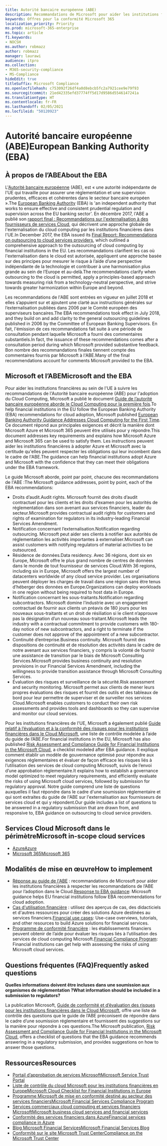 ```yaml
---
title: Autorité bancaire européenne (ABE)
description: Recommandations de Microsoft pour aider les institutions financières au sein de l’Union européenne à respecter les recommandations de l’ABE pour l’adoption dans le Cloud.
keywords: Offres pour la conformité Microsoft 365
localization_priority: Priority
ms.prod: microsoft-365-enterprise
ms.topic: article
f1.keywords:
- NOCSH
ms.author: robmazz
author: robmazz
manager: laurawi
audience: itpro
ms.collection:
- M365-security-compliance
- MS-Compliance
hideEdit: true
titleSuffix: Microsoft Compliance
ms.openlocfilehash: c753092f26df4a0d8ebcb5fc2a7921cee9e79f93
ms.sourcegitcommit: 21ed42335efd37774ff5d17d9586d5546147241a
ms.translationtype: HT
ms.contentlocale: fr-FR
ms.lasthandoff: 02/05/2021
ms.locfileid: "50120923"
---
```

# <a name="european-banking-authority-eba"></a><span data-ttu-id="f9f63-104">Autorité bancaire européenne (ABE)</span><span class="sxs-lookup"><span data-stu-id="f9f63-104">European Banking Authority (EBA)</span></span>

## <a name="about-the-eba"></a><span data-ttu-id="f9f63-105">À propos de l’ABE</span><span class="sxs-lookup"><span data-stu-id="f9f63-105">About the EBA</span></span>

<span data-ttu-id="f9f63-106">L'[Autorité bancaire européenne](https://eba.europa.eu/) (ABE), est « une autorité indépendante de l'UE qui travaille pour assurer une réglementation et une supervision prudentes, efficaces et cohérentes dans le secteur bancaire européen ».</span><span class="sxs-lookup"><span data-stu-id="f9f63-106">The [European Banking Authority](https://eba.europa.eu/) (EBA) is 'an independent authority that works to ensure effective and consistent prudential regulation and supervision across the EU banking sector'.</span></span> <span data-ttu-id="f9f63-107">En décembre 2017, l'ABE a publié son [rapport final : Recommandations sur l'externalisation à des fournisseurs de services Cloud](https://eba.europa.eu/documents/10180/2170121/Final+draft+Recommendations+on+Cloud+Outsourcing+%28EBA-Rec-2017-03%29.pdf/5fa5cdde-3219-4e95-946d-0c0d05494362), qui décrivent une approche globale de l'externalisation du cloud computing par les institutions financières dans l'UE.</span><span class="sxs-lookup"><span data-stu-id="f9f63-107">In December 2017, the EBA issued its [Final Report: Recommendations on outsourcing to cloud services providers](https://eba.europa.eu/documents/10180/2170121/Final+draft+Recommendations+on+Cloud+Outsourcing+%28EBA-Rec-2017-03%29.pdf/5fa5cdde-3219-4e95-946d-0c0d05494362), which outlined a comprehensive approach to the outsourcing of cloud computing by financial institutions in the EU.</span></span> <span data-ttu-id="f9f63-108">Les recommandations clarifient les cas où l'externalisation dans le cloud est autorisée, appliquent une approche basée sur des principes pour mesurer le risque à l’aide d’une perspective indépendante de la technologie et contribuer à une harmonisation plus grande au sein de l’Europe et au-delà.</span><span class="sxs-lookup"><span data-stu-id="f9f63-108">The recommendations clarify when outsourcing to the cloud is permitted, apply a principles-based approach towards measuring risk from a technology-neutral perspective, and strive towards greater harmonization within Europe and beyond.</span></span>

<span data-ttu-id="f9f63-109">Les recommandations de l'ABE sont entrées en vigueur en juillet 2018 et elles s’appuient sur et ajoutent une clarté aux instructions générales sur l’externalisation publiées dans 2006 par le Comité européen des superviseurs bancaires.</span><span class="sxs-lookup"><span data-stu-id="f9f63-109">The EBA recommendations took effect in July 2018, and they build on and add clarity to the general outsourcing guidelines published in 2006 by the Committee of European Banking Supervisors.</span></span> <span data-ttu-id="f9f63-110">En fait, l'émission de ces recommandations fait suite à une période de consultation pendant laquelle Microsoft a fourni des commentaires substantiels.</span><span class="sxs-lookup"><span data-stu-id="f9f63-110">In fact, the issuance of these recommendations comes after a consultation period during which Microsoft provided substantive feedback.</span></span> <span data-ttu-id="f9f63-111">Bon nombre des recommandations finales tiennent compte des commentaires fournis par Microsoft à l'ABE.</span><span class="sxs-lookup"><span data-stu-id="f9f63-111">Many of the final recommendations account for comments Microsoft provided to the EBA.</span></span>

## <a name="microsoft-and-the-eba"></a><span data-ttu-id="f9f63-112">Microsoft et l’ABE</span><span class="sxs-lookup"><span data-stu-id="f9f63-112">Microsoft and the EBA</span></span>

<span data-ttu-id="f9f63-113">Pour aider les institutions financières au sein de l'UE à suivre les recommandations de l'Autorité bancaire européenne (ABE) pour l'adoption du Cloud Computing, Microsoft a publié le document [Guide de l’autorité bancaire européenne aborde le Cloud Computing pour la première fois](https://aka.ms/FinServ-Guide-EuBankAuth).</span><span class="sxs-lookup"><span data-stu-id="f9f63-113">To help financial institutions in the EU follow the European Banking Authority (EBA) recommendations for cloud adoption, Microsoft published [European Banking Authority Guidance Addresses Cloud Computing for the First Time](https://aka.ms/FinServ-Guide-EuBankAuth).</span></span> <span data-ttu-id="f9f63-114">Ce document répond aux principales exigences et décrit la manière dont Microsoft Azure et Microsoft 365 peuvent être utilisés pour y répondre.</span><span class="sxs-lookup"><span data-stu-id="f9f63-114">This document addresses key requirements and explains how Microsoft Azure and Microsoft 365 can be used to satisfy them.</span></span> <span data-ttu-id="f9f63-115">Les instructions peuvent aider les institutions financières à adopter Azure et Microsoft avec la certitude qu'elles peuvent respecter les obligations qui leur incombent dans le cadre de l'ABE.</span><span class="sxs-lookup"><span data-stu-id="f9f63-115">The guidance can help financial institutions adopt Azure and Microsoft with the confidence that they can meet their obligations under the EBA framework.</span></span>

<span data-ttu-id="f9f63-116">Le guide Microsoft aborde, point par point, chacune des recommandations de l'ABE :</span><span class="sxs-lookup"><span data-stu-id="f9f63-116">The Microsoft guidance addresses, point by point, each of the EBA recommendations:</span></span>

- <span data-ttu-id="f9f63-117">Droits d’audit.</span><span class="sxs-lookup"><span data-stu-id="f9f63-117">Audit rights.</span></span> <span data-ttu-id="f9f63-118">Microsoft fournit des droits d’audit contractuel pour les clients et les droits d’examen pour les autorités de réglementation dans son avenant aux services financiers, leader du secteur.</span><span class="sxs-lookup"><span data-stu-id="f9f63-118">Microsoft provides contractual audit rights for customers and rights of examination for regulators in its industry-leading Financial Services Amendment.</span></span>
- <span data-ttu-id="f9f63-119">Notification concernant l’externalisation.</span><span class="sxs-lookup"><span data-stu-id="f9f63-119">Notification regarding outsourcing.</span></span> <span data-ttu-id="f9f63-120">Microsoft peut aider ses clients à notifier aux autorités de réglementation les activités importantes à externaliser.</span><span class="sxs-lookup"><span data-stu-id="f9f63-120">Microsoft can assist customers with notifying regulators of material activities to be outsourced.</span></span>
- <span data-ttu-id="f9f63-121">Résidence de données.</span><span class="sxs-lookup"><span data-stu-id="f9f63-121">Data residency.</span></span> <span data-ttu-id="f9f63-122">Avec 36 régions, dont six en Europe, Microsoft offre le plus grand nombre de centres de données dans le monde de tout fournisseur de services Cloud.</span><span class="sxs-lookup"><span data-stu-id="f9f63-122">With 36 regions, including six in Europe, Microsoft offers the largest number of datacenters worldwide of any cloud service provider.</span></span> <span data-ttu-id="f9f63-123">Les organisations peuvent déployer les charges de travail dans une région sans être tenus d’héberger des données en Europe.</span><span class="sxs-lookup"><span data-stu-id="f9f63-123">Organizations can deploy workloads in one region without being required to host data in Europe.</span></span>
- <span data-ttu-id="f9f63-124">Notification concernant les sous-traitants.</span><span class="sxs-lookup"><span data-stu-id="f9f63-124">Notification regarding subcontractors.</span></span> <span data-ttu-id="f9f63-125">Microsoft domine l’industrie avec un engagement contractuel de fournir aux clients un préavis de 180 jours pour les nouveaux sous-traitants et un droit de résiliation si le client n’approuve pas la désignation d’un nouveau sous-traitant.</span><span class="sxs-lookup"><span data-stu-id="f9f63-125">Microsoft leads the industry with a contractual commitment to provide customers with 180-day notice of new subcontractors, and a right to terminate if the customer does not approve of the appointment of a new subcontractor.</span></span>
- <span data-ttu-id="f9f63-126">Continuité d’entreprise.</span><span class="sxs-lookup"><span data-stu-id="f9f63-126">Business continuity.</span></span> <span data-ttu-id="f9f63-127">Microsoft fournit des dispositions de continuité et de résolution des activités dans le cadre de notre avenant aux services financiers, y compris la volonté de fournir une assistance de transition par le biais de Microsoft Consulting Services.</span><span class="sxs-lookup"><span data-stu-id="f9f63-127">Microsoft provides business continuity and resolution provisions in our Financial Services Amendment, including the willingness to provide transition assistance through Microsoft Consulting Services.</span></span>
- <span data-ttu-id="f9f63-128">Évaluation des risques et surveillance de la sécurité.</span><span class="sxs-lookup"><span data-stu-id="f9f63-128">Risk assessment and security monitoring.</span></span> <span data-ttu-id="f9f63-129">Microsoft permet aux clients de mener leurs propres évaluations des risques et fournit des outils et des tableaux de bord pour leur permettre de superviser et de surveiller nos services Cloud.</span><span class="sxs-lookup"><span data-stu-id="f9f63-129">Microsoft enables customers to conduct their own risk assessments and provides tools and dashboards so they can supervise and monitor our cloud services.</span></span>

<span data-ttu-id="f9f63-130">Pour les institutions financières de l'UE, Microsoft a également publié [Guide relatif à l’évaluation et à la conformité des risques pour les institutions financières dans le Cloud Microsoft](https://aka.ms/RiskGovernanceGuide), une liste de contrôle modelée à l’aide du guide de l’ABE.</span><span class="sxs-lookup"><span data-stu-id="f9f63-130">For financial institutions in the EU, Microsoft has also published [Risk Assessment and Compliance Guide for Financial Institutions in the Microsoft Cloud](https://aka.ms/RiskGovernanceGuide), a checklist modeled after EBA guidance.</span></span> <span data-ttu-id="f9f63-131">Il explique comment établir un modèle de gouvernance optimisé pour répondre aux exigences réglementaires et évaluer de façon efficace les risques liés à l’utilisation des services de cloud computing Microsoft, suivis de l’envoi d’une approbation réglementaire.</span><span class="sxs-lookup"><span data-stu-id="f9f63-131">It explains how to establish a governance model optimized to meet regulatory requirements, and efficiently evaluate the risks of using Microsoft cloud services, followed by submission for regulatory approval.</span></span> <span data-ttu-id="f9f63-132">Notre guide comprend une liste de questions auxquelles il faut répondre dans le cadre d'une soumission réglementaire et qui sont extraites du guide de l'ABE sur l'externalisation aux fournisseurs de services cloud et qui y répondent.</span><span class="sxs-lookup"><span data-stu-id="f9f63-132">Our guide includes a list of questions to be answered in a regulatory submission that are drawn from, and responsive to, EBA guidance on outsourcing to cloud service providers.</span></span>

## <a name="microsoft-in-scope-cloud-services"></a><span data-ttu-id="f9f63-133">Services Cloud Microsoft dans le périmètre</span><span class="sxs-lookup"><span data-stu-id="f9f63-133">Microsoft in-scope cloud services</span></span>

- [<span data-ttu-id="f9f63-134">Azure</span><span class="sxs-lookup"><span data-stu-id="f9f63-134">Azure</span></span>](https://aka.ms/AzureCompliance)
- [<span data-ttu-id="f9f63-135">Microsoft 365</span><span class="sxs-lookup"><span data-stu-id="f9f63-135">Microsoft 365</span></span>](https://aka.ms/o365-compliance-framework)

## <a name="how-to-implement"></a><span data-ttu-id="f9f63-136">Modalités de mise en œuvre</span><span class="sxs-lookup"><span data-stu-id="f9f63-136">How to implement</span></span>

- <span data-ttu-id="f9f63-137">[Réponse au guide de l'ABE](https://aka.ms/FinServ-Guide-EuBankAuth) : recommandations de Microsoft pour aider les institutions financières à respecter les recommandations de l’ABE pour l’adoption dans le Cloud.</span><span class="sxs-lookup"><span data-stu-id="f9f63-137">[Response to EBA guidance](https://aka.ms/FinServ-Guide-EuBankAuth): Microsoft guidance helps EU financial institutions follow EBA recommendations for cloud adoption.</span></span>
- <span data-ttu-id="f9f63-138">[Cas d'utilisation financière](/azure/industry/financial/) : utilisez des aperçus de cas, des didacticiels et d'autres ressources pour créer des solutions Azure destinées au services financiers.</span><span class="sxs-lookup"><span data-stu-id="f9f63-138">[Financial use cases](/azure/industry/financial/): Use-case overviews, tutorials, and other resources to build Azure solutions for financial services.</span></span>
- <span data-ttu-id="f9f63-139">[Programme de conformité financière](https://aka.ms/FSCP-Print) : les établissements financiers peuvent obtenir de l’aide pour évaluer les risques liés à l’utilisation des services de cloud computing Microsoft.</span><span class="sxs-lookup"><span data-stu-id="f9f63-139">[Financial Compliance Program](https://aka.ms/FSCP-Print): Financial institutions can get help with assessing the risks of using Microsoft cloud services.</span></span>

## <a name="frequently-asked-questions"></a><span data-ttu-id="f9f63-140">Questions fréquentes (FAQ)</span><span class="sxs-lookup"><span data-stu-id="f9f63-140">Frequently asked questions</span></span>

<span data-ttu-id="f9f63-141">**Quelles informations doivent être incluses dans une soumission aux organismes de réglementation ?**</span><span class="sxs-lookup"><span data-stu-id="f9f63-141">**What information should be included in a submission to regulators?**</span></span>

<span data-ttu-id="f9f63-142">La publication Microsoft, [Guide de conformité et d’évaluation des risques pour les institutions financières dans le Cloud Microsoft](https://aka.ms/RiskGovernanceGuide), offre une liste de contrôle des questions que le guide de l’ABE préconisent de répondre dans le cadre d’une soumission réglementaire et fournissent des suggestions sur la manière pour répondre à ces questions.</span><span class="sxs-lookup"><span data-stu-id="f9f63-142">The Microsoft publication, [Risk Assessment and Compliance Guide for Financial Institutions in the Microsoft Cloud](https://aka.ms/RiskGovernanceGuide), offers a checklist of questions that the EBA guidance recommends answering in a regulatory submission, and provides suggestions on how to answer those questions.</span></span>

## <a name="resources"></a><span data-ttu-id="f9f63-143">Ressources</span><span class="sxs-lookup"><span data-stu-id="f9f63-143">Resources</span></span>

- [<span data-ttu-id="f9f63-144">Portail d’approbation de services Microsoft</span><span class="sxs-lookup"><span data-stu-id="f9f63-144">Microsoft Service Trust Portal</span></span>](https://aka.ms/STP)
- [<span data-ttu-id="f9f63-145">Liste de contrôle du cloud Microsoft pour les institutions financières en Europe</span><span class="sxs-lookup"><span data-stu-id="f9f63-145">Microsoft Cloud Checklist for Financial Institutions in Europe</span></span>](https://query.prod.cms.rt.microsoft.com/cms/api/am/binary/RE4IPF3)
- [<span data-ttu-id="f9f63-146">Programme Microsoft de mise en conformité destiné au secteur des services financiers</span><span class="sxs-lookup"><span data-stu-id="f9f63-146">Microsoft Financial Services Compliance Program</span></span>](https://aka.ms/FSCP-Print)
- [<span data-ttu-id="f9f63-147">Services commerciaux cloud computing et services financiers Microsoft</span><span class="sxs-lookup"><span data-stu-id="f9f63-147">Microsoft business cloud services and financial services</span></span>](https://www.microsoft.com/trustcenter/cloudservices/financialservices)
- [<span data-ttu-id="f9f63-148">Conformité des services financiers dans Azure</span><span class="sxs-lookup"><span data-stu-id="f9f63-148">Financial services compliance in Azure</span></span>](https://azure.microsoft.com/resources/videos/azurecon-2015-financial-services-compliance-in-azure/)
- [<span data-ttu-id="f9f63-149">Blog Microsoft Financial Services</span><span class="sxs-lookup"><span data-stu-id="f9f63-149">Microsoft Financial Services Blog</span></span>](https://techcommunity.microsoft.com/t5/Financial-Services-Blog/bg-p/FinancialServicesBlog)
- [<span data-ttu-id="f9f63-150">Conformité sur le site Microsoft Trust Center</span><span class="sxs-lookup"><span data-stu-id="f9f63-150">Compliance on the Microsoft Trust Center</span></span>](https://www.microsoft.com/trust-center/compliance/compliance-overview)
